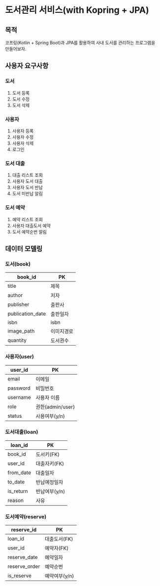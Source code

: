 # 도서관리 서비스(with Kopring + JPA)

## 목적

코프링(Kotlin + Spring Boot)과 JPA를 활용하여 
사내 도서를 관리하는 프로그램을 만들어보자.

## 사용자 요구사항

### 도서

1. 도서 등록
2. 도서 수정
3. 도서 삭제

### 사용자

1. 사용자 등록
2. 사용자 수정
3. 사용자 삭제
4. 로그인

### 도서 대출

1. 대출 리스트 조회
2. 사용자 도서 대출
3. 사용자 도서 반납
4. 도서 미반납 알림

### 도서 예약

1. 예약 리스트 조회
2. 사용자 대출도서 예약
3. 도서 예약순번 알림

## 데이터 모델링

### 도서(book)

| book_id | PK |
| --- | --- |
| title | 제목 |
| author | 저자 |
| publisher | 출판사 |
| publication_date | 출판일자 |
| isbn | isbn |
| image_path | 이미지경로 |
| quantity | 도서권수 |

### 사용자(user)

| user_id | PK |
| --- | --- |
| email | 이메일 |
| password | 비밀번호 |
| username | 사용자 이름 |
| role | 권한(admin/user) |
| status | 사용여부(y/n) |

### 도서대출(**loan**)

| loan_id | PK |
| --- | --- |
| book_id | 도서키(FK) |
| user_id | 대출자키(FK) |
| from_date | 대출일자 |
| to_date | 반납예정일자 |
| is_return | 반납여부(y/n) |
| reason | 사유 |

### 도서예약(reserve)
| reserve_id | PK |
| --- | --- |
| loan_id | 대출도서(FK) |
| user_id | 예약자(FK) |
| reserve_date | 예약일자 |
| reserve_order | 예약순번 |
| is_reserve | 예약여부(y/n) |
